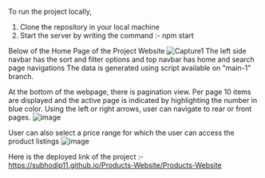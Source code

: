To run the project locally,
1. Clone the repository in your local machine
2. Start the server by writing the command :- npm start

Below of the Home Page of the Project Website
![Capture1](https://github.com/Subhodip11/Products-Website/assets/73605031/26f65b05-c42e-4d37-b375-1c5abc74063d)
The left side navbar has the sort and filter options and top navbar has home and search page navigations
The data is generated using script available on "main-1" branch. 

At the bottom of the webpage, there is pagination view. Per page 10 items are displayed and the active page is indicated by highlighting the number in blue color.
Using the left or right arrows, user can navigate to rear or front pages.
![image](https://github.com/Subhodip11/Products-Website/assets/73605031/d3c1733a-855e-4450-ad03-21874900884e)

User can also select a price range for which the user can access the product listings
![image](https://github.com/Subhodip11/Products-Website/assets/73605031/87ae8058-f4d0-41fb-b896-799eea13fe0d)

Here is the deployed link of the project :- https://subhodip11.github.io/Products-Website/Products-Website


